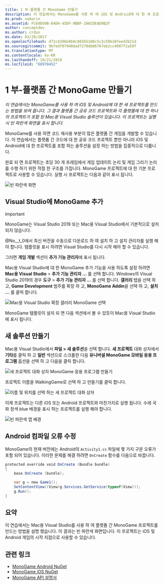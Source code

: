 ```yaml
---
title: 1 부-플랫폼 간 MonoGame 만들기
description: 이 연습에서는 MonoGame를 사용 하 여 iOS 및 Android에 대 한 새 프로젝트를 만드는 방법을 보여 줍니다. 그 결과 플랫폼 간 공유 코드 프로젝트와 각 플랫폼에 대 한 하나의 프로젝트가 포함 된 Mac용 Visual Studio 솔루션이 있습니다. 이 프로젝트는 실행 시 빈 파란색 화면을 표시 합니다.
ms.prod: xamarin
ms.assetid: FC69E69B-04D4-45DF-9BBF-2A6CDEAD9B2F
author: conceptdev
ms.author: crdun
ms.date: 03/28/2017
ms.openlocfilehash: d72c428bb4b8c88365180c5c3c50b107eed2b21d
ms.sourcegitcommit: 9bfedf07940dad7270db86767eb2cc4007f2a59f
ms.translationtype: MT
ms.contentlocale: ko-KR
ms.lasthandoff: 10/21/2019
ms.locfileid: "68978452"
---
```

# <a name="part-1--creating-a-cross-platform-monogame"></a>1 부-플랫폼 간 MonoGame 만들기

_이 연습에서는 MonoGame를 사용 하 여 iOS 및 Android에 대 한 새 프로젝트를 만드는 방법을 보여 줍니다. 그 결과 플랫폼 간 공유 코드 프로젝트와 각 플랫폼에 대 한 하나의 프로젝트가 포함 된 Mac용 Visual Studio 솔루션이 있습니다. 이 프로젝트는 실행 시 빈 파란색 화면을 표시 합니다._

MonoGame를 사용 하면 코드 재사용 부분이 많은 플랫폼 간 게임을 개발할 수 있습니다. 이 연습에서는 플랫폼 간 코드에 대 한 공유 코드 프로젝트 뿐만 아니라 iOS 및 Android에 대 한 프로젝트를 포함 하는 솔루션을 설정 하는 방법을 집중적으로 다룹니다.

완료 되 면 프로젝트는 초당 30 개 프레임에서 게임 업데이트 논리 및 게임 그리기 논리를 수행 하기 위한 적절 한 구조를 가집니다. MonoGame 프로젝트에 대 한 기본 프로젝트로 사용할 수 있습니다. 실행 시 프로젝트는 다음과 같이 표시 됩니다.

![빈 파란색 화면](part1-images/image1.png)

## <a name="adding-monogame-to-visual-studio"></a>Visual Studio에 MonoGame 추가

> [!IMPORTANT]
> MonoGame는 Visual Studio 2019 또는 Mac용 Visual Studio에서 기본적으로 설치 되지 않습니다.
>
> @No__t_0에서 최신 버전을 수동으로 다운로드 하 여 설치 하 고 설치 관리자를 실행 해야 합니다. 템플릿을 표시 하려면 Visual Studio를 다시 시작 해야 할 수 있습니다.
>
> 그러면 **게임 개발** 섹션이 **추가 기능 관리자**에 표시 됩니다.

Mac용 Visual Studio에 대 한 MonoGame 추가 기능을 사용 하도록 설정 하려면 **Mac용 Visual Studio**  > **추가 기능 관리자 ...** 를 선택 합니다. Windows의 Visual Studio 2019의 경우 **도구**  > **추가 기능 관리자 ...** 를 선택 합니다. **갤러리** 탭을 선택 하 고, **Game Development** 범주를 확장 하 고, **MonoGame Addin**을 선택 하 고, **설치 ...** 를 클릭 합니다.

![Mac용 Visual Studio 확장 갤러리 MonoGame 선택](part1-images/image2.png)

MonoGame 템플릿이 설치 되 면 다음 섹션에서 볼 수 있듯이 Mac용 Visual Studio에 표시 됩니다.

## <a name="creating-a-new-solution"></a>새 솔루션 만들기

Mac용 Visual Studio에서 **파일 > 새 솔루션**을 선택 합니다. **새 프로젝트** 대화 상자에서 **기타**를 클릭 하 고 **일반** 섹션으로 스크롤한 다음 **유니버설 MonoGame 모바일 응용 프로그램** 옵션을 선택 하 고 다음을 클릭 합니다.

![새 프로젝트 대화 상자 MonoGame 응용 프로그램 만들기](part1-images/image3.png)

프로젝트 이름을 WalkingGame로 선택 하 고 만들기를 클릭 합니다.

![이름 및 위치를 선택 하는 새 프로젝트 대화 상자](part1-images/image4.png)

이제 프로젝트는 다른 iOS 또는 Android 프로젝트와 마찬가지로 실행 됩니다. 수레 국화 청색 blue 배경을 표시 하는 프로젝트를 실행 해야 합니다.

![빈 파란색 앱 배경](part1-images/image5.png)

## <a name="fixing-android-compile-errors"></a>Android 컴파일 오류 수정

MonoGame의 현재 버전에는 Android의 `Activity1.cs` 파일에 몇 가지 구문 오류가 포함 되어 있습니다. 이러한 문제를 해결 하려면 `OnCreate` 함수를 다음으로 바꿉니다.

```csharp
protected override void OnCreate (Bundle bundle)
{
    base.OnCreate (bundle);

    var g = new Game1();
    SetContentView((View)g.Services.GetService(typeof(View)));
    g.Run();
}
```

## <a name="summary"></a>요약

이 연습에서는 Mac용 Visual Studio를 사용 하 여 플랫폼 간 MonoGame 프로젝트를 만드는 방법을 설명 했습니다. 이 결과는 빈 파란색 화면입니다. 이 프로젝트는 iOS 및 Android 게임의 시작 지점으로 사용할 수 있습니다.

## <a name="related-links"></a>관련 링크

- [MonoGame Android NuGet](https://www.nuget.org/packages/MonoGame.Framework.Android/)
- [MonoGame iOS NuGet](https://www.nuget.org/packages/MonoGame.Framework.iOS/)
- [MonoGame API 설명서](http://www.monogame.net/documentation/?page=main)

